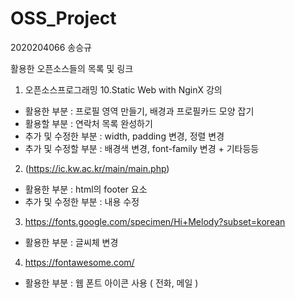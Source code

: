 # OSS_Project

2020204066 송승규

활용한 오픈소스들의 목록 및 링크

1. 오픈소스프로그래밍 10.Static Web with NginX 강의

- 활용한 부분 : 프로필 영역 만들기, 배경과 프로필카드 모양 잡기
- 활용할 부분 : 연락처 목록 완성하기
- 추가 및 수정한 부분 : width, padding 변경, 정렬 변경
- 추가 및 수정할 부분 : 배경색 변경, font-family 변경 + 기타등등

2. (https://ic.kw.ac.kr/main/main.php)

- 활용한 부분 : html의 footer 요소
- 추가 및 수정한 부분 : 내용 수정

3. https://fonts.google.com/specimen/Hi+Melody?subset=korean

- 활용한 부분 : 글씨체 변경

4. https://fontawesome.com/

- 활용한 부분 : 웹 폰트 아이콘 사용 ( 전화, 메일 )
